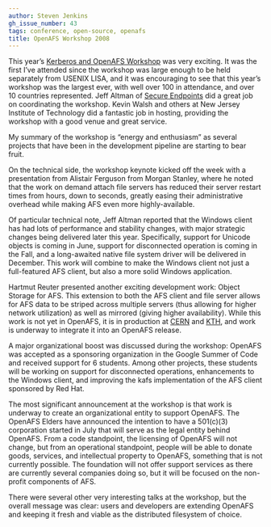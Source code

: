 ```yaml
---
author: Steven Jenkins
gh_issue_number: 43
tags: conference, open-source, openafs
title: OpenAFS Workshop 2008
---
```


This year’s [Kerberos and OpenAFS Workshop](http://workshop.openafs.org/afsbpw08/) was very exciting. It was the first I’ve attended since the workshop was large enough to be held separately from USENIX LISA, and it was encouraging to see that this year’s workshop was the largest ever, with well over 100 in attendance, and over 10 countries represented. Jeff Altman of [Secure Endpoints](http://www.secure-endpoints.com) did a great job on coordinating the workshop. Kevin Walsh and others at New Jersey Institute of Technology did a fantastic job in hosting, providing the workshop with a good venue and great service.

My summary of the workshop is “energy and enthusiasm” as several projects that have been in the development pipeline are starting to bear fruit.

On the technical side, the workshop keynote kicked off the week with a presentation from Alistair Ferguson from Morgan Stanley, where he noted that the work on demand attach file servers has reduced their server restart times from hours, down to seconds, greatly easing their administrative overhead while making AFS even more highly-available.

Of particular technical note, Jeff Altman reported that the Windows client has had lots of performance and stability changes, with major strategic changes being delivered later this year. Specifically, support for Unicode objects is coming in June, support for disconnected operation is coming in the Fall, and a long-awaited native file system driver will be delivered in December. This work will combine to make the Windows client not just a full-featured AFS client, but also a more solid Windows application.

Hartmut Reuter presented another exciting development work: Object Storage for AFS. This extension to both the AFS client and file server allows for AFS data to be striped across multiple servers (thus allowing for higher network utilization) as well as mirrored (giving higher availability). While this work is not yet in OpenAFS, it is in production at [CERN](https://home.cern/) and [KTH](https://www.kth.se/), and work is underway to integrate it into an OpenAFS release.

A major organizational boost was discussed during the workshop: OpenAFS was accepted as a sponsoring organization in the Google Summer of Code and received support for 6 students. Among other projects, these students will be working on support for disconnected operations, enhancements to the Windows client, and improving the kafs implementation of the AFS client sponsored by Red Hat.

The most significant announcement at the workshop is that work is underway to create an organizational entity to support OpenAFS. The OpenAFS Elders have announced the intention to have a 501(c)(3) corporation started in July that will serve as the legal entity behind OpenAFS. From a code standpoint, the licensing of OpenAFS will not change, but from an operational standpoint, people will be able to donate goods, services, and intellectual property to OpenAFS, something that is not currently possible. The foundation will not offer support services as there are currently several companies doing so, but it will be focused on the non-profit components of AFS.

There were several other very interesting talks at the workshop, but the overall message was clear: users and developers are extending OpenAFS and keeping it fresh and viable as the distributed filesystem of choice.
